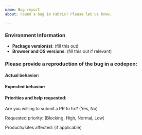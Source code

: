 ```yaml
---
name: Bug report
about: Found a bug in Fabric? Please let us know.

---
```

<!-- 🚨 STOP 🚨 𝗦𝗧𝗢𝗣 🚨 𝑺𝑻𝑶𝑷 🚨

We’re here to help, but we need a few things from you! 

Please help us reduce duplicates by doing the following steps before logging an issue:
  * Search: https://github.com/OfficeDev/office-ui-fabric-react/search?type=Issues
  * Search by area or component: https://github.com/OfficeDev/office-ui-fabric-react/issues/labels
  
Please provide a reproduction of the bug in a codepen, if possible. Here’s how:
  * See https://codepen.io/FabricReact/ for a starting template 
  * See http://codepen.io/dzearing/pens/public/?grid_type=list 
  * Alternatively, you can also use https://aka.ms/fabricdemo to get permanent repro links if the repro occurs with an example. 
    (A permanent link is preferable to "use the website" as the website can change)
 
Note that if you do not provide enough information to reproduce the issue, we may not be able to take action on your report.
-->

### Environment Information 
 
 <!-- 
  ** If using the website, note that the website is often behind. You can find the current version the website uses at the home page (i.e. at the landing page of uifabric.io).
 -->
- __Package version(s)__: (fill this out) 
- __Browser and OS versions__: (fill this out if relevant)

### Please provide a reproduction of the bug in a codepen:
 
<!-- See https://codepen.io/FabricReact/ for a starting template -->
<!-- See http://codepen.io/dzearing/pens/public/?grid_type=list for a variety of examples -->
<!-- Alternatively, you can also use https://aka.ms/fabricdemo to get permanent repro links. -->
 
#### Actual behavior:
 
<!-- fill this out -->
 
#### Expected behavior:
 
<!-- fill this out -->

#### Priorities and help requested:
 
Are you willing to submit a PR to fix? (Yes, No)
 
Requested priority: (Blocking, High, Normal, Low) 
 
Products/sites affected: (if applicable)
 
